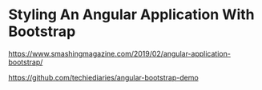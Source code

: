 # Styling An Angular Application With Bootstrap

https://www.smashingmagazine.com/2019/02/angular-application-bootstrap/

https://github.com/techiediaries/angular-bootstrap-demo


